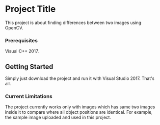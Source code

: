 # Project Title

This project is about finding differences between two images using OpenCV.

### Prerequisites

Visual C++ 2017.

## Getting Started

Simply just download the project and run it with Visual Studio 2017. That's all.


### Current Limitations

The project currently works only with images which has same two images inside it to compare where all object positions are identical. For example, the sample
image uploaded and used in this project.